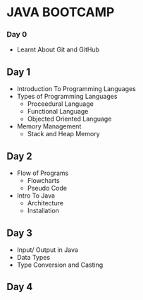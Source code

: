 # JAVA BOOTCAMP
### Day 0
 * Learnt About Git and GitHub
## Day 1
 * Introduction To Programming Languages
 * Types of Programming Languages
     * Proceedural Language
     * Functional  Language
     * Objected Oriented Language
 * Memory Management 
     * Stack and Heap Memory
## Day 2
 * Flow of Programs 
     * Flowcharts 
     * Pseudo Code
 * Intro To Java
    * Architecture
    * Installation
## Day 3
 * Input/ Output in Java
 * Data Types
 * Type Conversion and Casting
## Day 4

